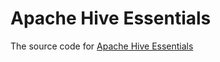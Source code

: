 # Apache Hive Essentials
The source code for [Apache Hive Essentials](https://www.packtpub.com/big-data-and-business-intelligence/apache-hive-essentials)